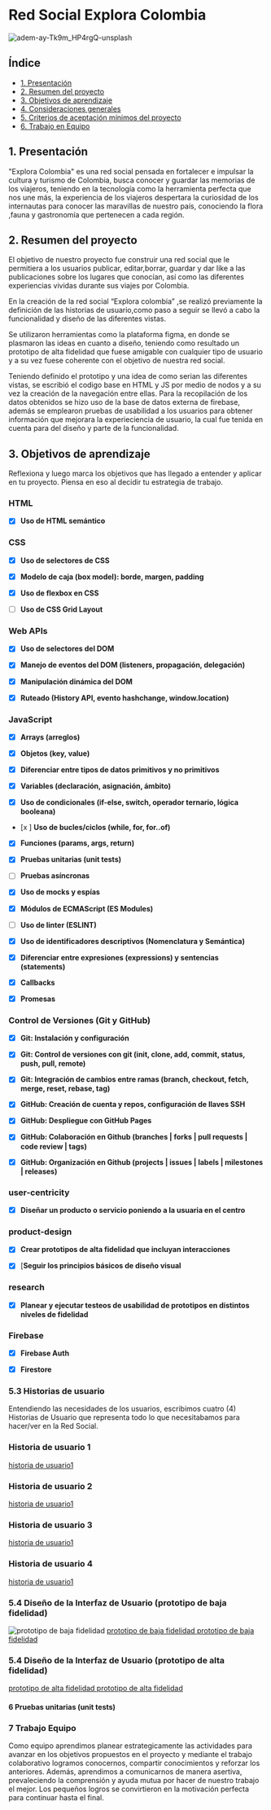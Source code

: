 # Red Social Explora Colombia
![adem-ay-Tk9m_HP4rgQ-unsplash](https://user-images.githubusercontent.com/110297/135544666-4efa54f1-4ff6-4c4c-b398-6df04ef56117.jpg)

## Índice

* [1. Presentación](#1-presentación)
* [2. Resumen del proyecto](#2-resumen-del-proyecto)
* [3. Objetivos de aprendizaje](#3-objetivos-de-aprendizaje)
* [4. Consideraciones generales](#4-consideraciones-generales)
* [5. Criterios de aceptación mínimos del proyecto](#5-criterios-de-aceptación-mínimos-del-proyecto)
* [6. Trabajo en Equipo](#6-Trbajo-Equipo)

## 1. Presentación

"Explora Colombia" es una red social pensada en fortalecer e impulsar la cultura y turismo de Colombia, busca conocer y guardar las memorias de los viajeros, teniendo en la  tecnología como la  herramienta perfecta que nos une más, la experiencia de los viajeros despertara la curiosidad de los internautas para conocer  las maravillas de nuestro país, conociendo la flora ,fauna y gastronomía que pertenecen a cada región. 


## 2. Resumen del proyecto

El objetivo de nuestro proyecto fue construir una red social que le permitiera a los usuarios publicar, editar,borrar, guardar y dar like a  las publicaciones sobre los lugares que conocían, así como las diferentes experiencias vividas durante sus viajes por Colombia.
 
En la creación de la red social “Explora colombia” ,se realizó previamente la definición de las historias de usuario,como paso a seguir se llevó a cabo la funcionalidad y diseño de las diferentes vistas.  
 
Se utilizaron  herramientas como la plataforma figma, en donde se plasmaron las ideas en cuanto a diseño, teniendo como resultado un prototipo de alta fidelidad que fuese amigable con cualquier tipo de usuario y a su vez fuese coherente con el objetivo de nuestra red social. 
 
Teniendo definido el prototipo y una idea de como serian las diferentes vistas, se escribió el codigo base en HTML y JS por medio de nodos y a su vez la creación de la navegación entre ellas.
Para la recopilación de los datos obtenidos se hizo uso de la base de datos externa de firebase, además se emplearon pruebas de usabilidad a los usuarios para obtener información que mejorara la experieciencia de usuario, la cual fue tenida en cuenta para del diseño y parte de la funcionalidad.


## 3. Objetivos de aprendizaje

Reflexiona y luego marca los objetivos que has llegado a entender y aplicar en tu proyecto. Piensa en eso al decidir tu estrategia de trabajo.

### HTML

- [x] **Uso de HTML semántico**  

### CSS

- [x] **Uso de selectores de CSS**

- [x] **Modelo de caja (box model): borde, margen, padding**

- [x] **Uso de flexbox en CSS**

- [ ] **Uso de CSS Grid Layout**

### Web APIs

- [x] **Uso de selectores del DOM**

- [x] **Manejo de eventos del DOM (listeners, propagación, delegación)**

- [x] **Manipulación dinámica del DOM**

- [x] **Ruteado (History API, evento hashchange, window.location)**

### JavaScript

- [x] **Arrays (arreglos)**

- [x] **Objetos (key, value)**

- [x] **Diferenciar entre tipos de datos primitivos y no primitivos**

- [x] **Variables (declaración, asignación, ámbito)**

- [x] **Uso de condicionales (if-else, switch, operador ternario, lógica booleana)**

- [x ] **Uso de bucles/ciclos (while, for, for..of)**

- [x] **Funciones (params, args, return)**

- [x] **Pruebas unitarias (unit tests)**

- [ ] **Pruebas asíncronas**

- [x] **Uso de mocks y espías**

- [x] **Módulos de ECMAScript (ES Modules)**

- [ ] **Uso de linter (ESLINT)**

- [x] **Uso de identificadores descriptivos (Nomenclatura y Semántica)**

- [x] **Diferenciar entre expresiones (expressions) y sentencias (statements)**

- [x] **Callbacks**

- [x] **Promesas**


### Control de Versiones (Git y GitHub)

- [x] **Git: Instalación y configuración**

- [x] **Git: Control de versiones con git (init, clone, add, commit, status, push, pull, remote)**

- [x] **Git: Integración de cambios entre ramas (branch, checkout, fetch, merge, reset, rebase, tag)**

- [x] **GitHub: Creación de cuenta y repos, configuración de llaves SSH**

- [x] **GitHub: Despliegue con GitHub Pages**

- [x] **GitHub: Colaboración en Github (branches | forks | pull requests | code review | tags)**

- [x] **GitHub: Organización en Github (projects | issues | labels | milestones | releases)**

### user-centricity

- [x] **Diseñar un producto o servicio poniendo a la usuaria en el centro**


### product-design

- [x] **Crear prototipos de alta fidelidad que incluyan interacciones**

- [x] [**Seguir los principios básicos de diseño visual**

### research

- [x] **Planear y ejecutar testeos de usabilidad de prototipos en distintos niveles de fidelidad**


### Firebase

- [x] **Firebase Auth**

- [x] **Firestore**

  
### 5.3 Historias de usuario

Entendiendo las necesidades de los usuarios, escribimos cuatro (4) Historias de
Usuario que representa todo lo que necesitabamos para hacer/ver en la Red Social. 

### Historia de usuario 1
[historia de usuario1]()
### Historia de usuario 2
[historia de usuario1]()
### Historia de usuario 3
[historia de usuario1]()
### Historia de usuario 4
[historia de usuario1]()



### 5.4 Diseño de la Interfaz de Usuario (prototipo de baja fidelidad)

![prototipo de baja fidelidad ]( ./src/Imagenes/1662994782511.jpg)
[prototipo de baja fidelidad ]( ../BOG005-social-network/src/Imagenes/1662994837222.jpg)
[prototipo de baja fidelidad ]( ../BOG005-social-network/src/Imagenes/IMG_20220912_095130.jpg)

### 5.4 Diseño de la Interfaz de Usuario (prototipo de alta fidelidad)

[prototipo de alta fidelidad ](../BOG005-social-network/src/Imagenes/proto.PNG)
[prototipo de alta fidelidad ](../BOG005-social-network/src/Imagenes/figproto.PNG)


#### 6 Pruebas unitarias (unit tests)



### 7 Trabajo Equipo

Como equipo aprendimos planear estrategicamente las actividades para avanzar en los objetivos propuestos en el proyecto y mediante el trabajo colaborativo logramos conocernos, compartir conocimientos y reforzar los anteriores. Además, aprendimos a comunicarnos de manera asertiva, prevaleciendo la comprensión y ayuda mutua por hacer de nuestro trabajo el mejor. Los pequeños logros se convirtieron en la motivación perfecta para continuar hasta el final.                                                   